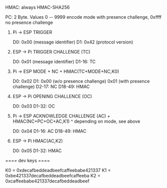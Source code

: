 HMAC: always HMAC-SHA256

PC: 2 Byte. Values 0 -- 9999 encode mode with presence challenge, 0xffff no presence challenge


1. Pi -> ESP
   TRIGGER
   
   D0: 0x00 (message identifier)
   D1: 0x42 (protocol version)

2. ESP -> Pi 
   TRIGGER CHALLENGE (TC)
   
   D0: 0x01 (message identifier)
   D1-16: TC
   
3. Pi -> ESP
   MODE + NC + HMAC(TC+MODE+NC,K0)
   
   D0: 0x02
   D1: 0x00 (w/o presence challenge)
	   0x01 (with presence challenge)
   D2-17: NC
   D18-49: HMAC
   
4. ESP -> Pi
   OPENING CHALLENCE (OC)
   
   D0: 0x03
   D1-32: OC

5. Pi -> ESP
   ACKNOWLEDGE CHALLENGE (AC) + HMAC(NC+PC+OC+AC,K1)
                                        ^ depending on mode, see above
   
   D0: 0x04
   D1-16: AC
   D18-49: HMAC
   
6. ESP -> Pi
   HMAC(AC,K2)
   
   D0: 0x05
   D1-32: HMAC
   
   
   
==== dev keys ====

K0 = 0xdecafbeddeadbeefcaffeebabe421337
K1 = 0xbe421337decafbeddeadbeefcaffeeba
K2 = 0xcaffeebabe421337decafbeddeadbeef
